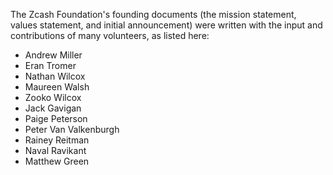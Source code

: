 The Zcash Foundation's founding documents (the mission statement, values statement, and initial announcement) were written with the input and contributions of many volunteers, as listed here:

- Andrew Miller
- Eran Tromer
- Nathan Wilcox
- Maureen Walsh
- Zooko Wilcox
- Jack Gavigan
- Paige Peterson
- Peter Van Valkenburgh
- Rainey Reitman
- Naval Ravikant
- Matthew Green

